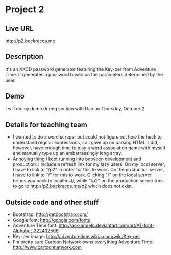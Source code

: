 # Project 2

## Live URL
<http://p2.beckrecca.me>

## Description
It's an XKCD password generator featuring the Key-per from Adventure Time. It generates a password based on the parameters determined by the user.

## Demo
I will do my demo during section with Dan on Thursday, October 2.

## Details for teaching team
* I wanted to do a word scraper but could not figure out how the heck to understand regular expressions, so I gave up on parsing HTML. I did, however, have enough time to play a word association game with myself and manually type up an embarrassingly long array. 
* Annoying thing I kept running into between development and production: I include a refresh link for my lazy users. On my local server, I have to link to "/p2" in order for this to work. On the production server, I have to link to "/" for this to work. Clicking "/" on the local server brings you back to localhost/, while "/p2" on the production server tries to go to http://p2.beckrecca.me/p2 which does not exist. 

## Outside code and other stuff
* Bootstrap: http://getbootstrap.com/
* Google font: http://google.com/fonts
* Adventure Time font: http://ask-angelo.deviantart.com/art/AT-font-Alphabet-322432506
* Key-per image: http://adventuretime.wikia.com/wiki/Key-per
* I'm pretty sure Cartoon Network owns everything Adventure Time: http://www.cartoonnetwork.com